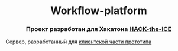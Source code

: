 <h1 align="center">Workflow-platform</h1> 
<h3 align="center">Проект разработан для Хакатона <a href="https://ityakutia.com/hack-the-ice" target="_blank">HACK-the-ICE</a></h3>
Сервер, разработанный для <a href="https://github.com/redline111111/WorkFlow-platform-client" target="_blank">клиентской части прототипа</a>
